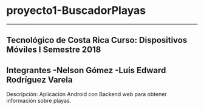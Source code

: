 # proyecto1-BuscadorPlayas
------------------------------------
Tecnológico de Costa Rica
Curso: Dispositivos Móviles
I Semestre 2018
------------------------------------
Integrantes
-Nelson Gómez
-Luis Edward Rodríguez Varela
------------------------------------
Descripción:
Aplicación Android con Backend web para obtener información sobre playas.
